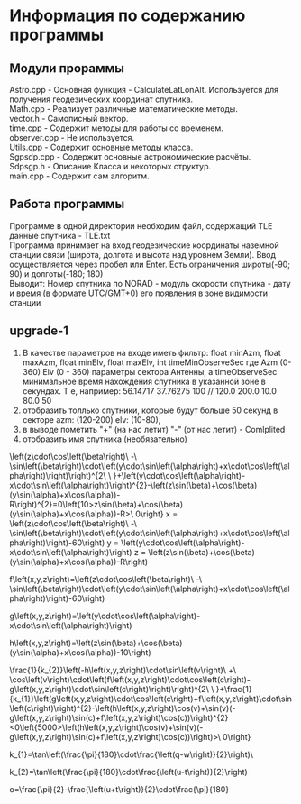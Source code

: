 # Информация по содержанию программы    
## Модули прораммы
Astro.cpp - Основная функция - CalculateLatLonAlt. Используется для получения геодезических координат спутника. </br>
Math.cpp - Реализует различные математические методы.    
vector.h - Самописный вектор.  
time.cpp - Содержит методы для работы со временем.  
observer.cpp - Не используется.  
Utils.cpp - Содержит основные методы класса.  
Sgpsdp.cpp - Содержит основные астрономические расчёты.  
Sdpsgp.h - Описание Класса и некоторых структур.  
main.cpp - Содержит сам алгоритм. 
</br>
## Работа программы
Программе в одной директории необходим файл, содержащий TLE данные спутника - TLE.txt    
Программа принимает на вход геодезические координаты наземной станции связи (широта, долгота и высота над уровнем Земли). Ввод осуществляется через пробел или Enter. Есть ограничения широты(-90; 90) и долготы(-180; 180)        
Выводит: Номер спутника по NORAD - модуль скорости спутника - дату и время (в формате UTC/GMT+0) его появления в зоне видимости станции


## upgrade-1
1. В качестве параметров на входе иметь фильтр:
float minAzm, float maxAzm, float minElv, float maxElv, int timeMinObserveSec
где  Azm (0-360) Elv (0 - 360) параметры сектора Антенны, а timeObserveSec минимальное время нахождения спутника в указанной зоне в секундах. Т е, например:
56.14717 37.76275 100 // 120.0 200.0 10.0 80.0 50
2. отобразить толлько спутники, которые будут больше 50 секунд в секторе  аzm: (120-200) elv: (10-80), 
3. в выводе пометить "+" (на нас летит) "-" (от нас летит) - Comlplited
4. отобразить имя спутника (необязательно)

\left(z\cdot\cos\left(\beta\right)\ -\ \sin\left(\beta\right)\cdot\left(y\cdot\sin\left(\alpha\right)+x\cdot\cos\left(\alpha\right)\right)\right)^{2\ \ }+\left(y\cdot\cos\left(\alpha\right)-x\cdot\sin\left(\alpha\right)\right)^{2}-\left(z\sin(\beta)+\cos(\beta)(y\sin(\alpha)+x\cos(\alpha))-R\right)^{2}=0\left\{10>z\sin(\beta)+\cos(\beta)(y\sin(\alpha)+x\cos(\alpha))-R>\ 0\right\}
x = \left(z\cdot\cos\left(\beta\right)\ -\ \sin\left(\beta\right)\cdot\left(y\cdot\sin\left(\alpha\right)+x\cdot\cos\left(\alpha\right)\right)-60\right)
y = \left(y\cdot\cos\left(\alpha\right)-x\cdot\sin\left(\alpha\right)\right)
z = \left(z\sin(\beta)+\cos(\beta)(y\sin(\alpha)+x\cos(\alpha))-R\right)

f\left(x,y,z\right)=\left(z\cdot\cos\left(\beta\right)\ -\ \sin\left(\beta\right)\cdot\left(y\cdot\sin\left(\alpha\right)+x\cdot\cos\left(\alpha\right)\right)-60\right)

g\left(x,y,z\right)=\left(y\cdot\cos\left(\alpha\right)-x\cdot\sin\left(\alpha\right)\right)

h\left(x,y,z\right)=\left(z\sin(\beta)+\cos(\beta)(y\sin(\alpha)+x\cos(\alpha))-10\right)

\frac{1}{k_{2}}\left(-h\left(x,y,z\right)\cdot\sin\left(v\right)\ +\ \cos\left(v\right)\cdot\left(f\left(x,y,z\right)\cdot\cos\left(c\right)-g\left(x,y,z\right)\cdot\sin\left(c\right)\right)\right)^{2\ \ }+\frac{1}{k_{1}}\left(g\left(x,y,z\right)\cdot\cos\left(c\right)+f\left(x,y,z\right)\cdot\sin\left(c\right)\right)^{2}-\left(h\left(x,y,z\right)\cos(v)+\sin(v)(-g\left(x,y,z\right)\sin(c)+f\left(x,y,z\right)\cos(c))\right)^{2}<0\left\{5000>\left(h\left(x,y,z\right)\cos(v)+\sin(v)(-g\left(x,y,z\right)\sin(c)+f\left(x,y,z\right)\cos(c))\right)>\ 0\right\}

k_{1}=\tan\left(\frac{\pi}{180}\cdot\frac{\left(q-w\right)}{2}\right)\ 

k_{2}=\tan\left(\frac{\pi}{180}\cdot\frac{\left(u-t\right)}{2}\right)

o=\frac{\pi}{2}-\frac{\left(u+t\right)}{2}\cdot\frac{\pi}{180}
